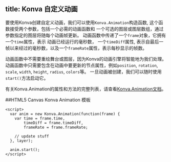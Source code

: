 title: Konva 自定义动画
---

要使用Konva创建自定义动画，我们可以使用`Konva.Animation`构造函数, 这个函数接受两个参数，包括一个必需的动画函数和
一个可选的图层或图层数组，通过参数指定的图层将随每个动画帧更新。 动画函数中传递了一个`frame`对象，它拥有一个`time`属性，表示
动画已经运行的毫秒数， 一个`timeDiff`属性, 表示自最后一帧以来经过的毫秒数，以及一个`frameRate`属性，表示每秒显示的帧数。

动画函数中不需要重绘舞台或图层，因为Konva的动画引擎将智能地为我们处理。
动画函数中只需要包含在动画中要更新的节点属性，例如`position`, `rotation`, `scale`, `width`, `height`, `radius`, `colors`等。
一旦动画被创建，我们可以随时使用`start()`方法启动它。

有关Konva.Animation的属性和方法的完整列表，请查看[Konva.Animation文档](https://konvajs.github.io/api/Konva.Animation.html)。


##HTML5 Canvas Konva Animation 模板

```
<script>
  var anim = new Konva.Animation(function(frame) {
    var time = frame.time,
        timeDiff = frame.timeDiff,
        frameRate = frame.frameRate;

    // update stuff
  }, layer);

  anim.start();
</script>
```
